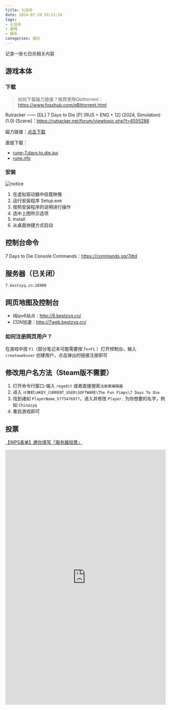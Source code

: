 ```yaml
---
title: 七日杀
date: 2024-07-28 19:21:24
tags: 
- 七日杀
- 游戏
- 娱乐
categories: 娱乐
---
```

记录一些七日杀相关内容

## 游戏本体
### 下载
> 如何下载磁力链接？推荐使用Qbittorrent：https://www.fosshub.com/qBittorrent.html

Rutracker —— [DL] 7 Days to Die [P] [RUS + ENG + 12] (2024, Simulation) (1.0) [Scene]：https://rutracker.net/forum/viewtopic.php?t=6555286

磁力链接：[点击下载](magnet:?xt=urn:btih:AA5684DE220B112EAEDDCE8C4F6F5B67F2BFB8DA&tr=http%3A%2F%2Fbt4.t-ru.org%2Fann%3Fmagnet&dn=%5BDL%5D%207%20Days%20to%20Die%20%5BP%5D%20%5BRUS%20%2B%20ENG%20%2B%2012%5D%20(2024%2C%20Simulation)%20(1.0)%20%5BScene%5D)

直链下载：
- [rune-7.days.to.die.iso](http://ss.bestzyq.cn/d/Personal/%E7%A7%BB%E5%8A%A8%E7%BD%91%E7%9B%98/%E7%94%B5%E8%84%91/%E8%BD%AF%E4%BB%B6/Game/7.Days.To.Die-RUNE/rune-7.days.to.die.iso)
- [rune.nfo](http://ss.bestzyq.cn/d/Personal/%E7%A7%BB%E5%8A%A8%E7%BD%91%E7%9B%98/%E7%94%B5%E8%84%91/%E8%BD%AF%E4%BB%B6/Game/7.Days.To.Die-RUNE/rune.nfo)

### 安装
![notice](https://pic6.zhimg.com/80/v2-1b4d83ca65d69be19b2960bdfc0554f0_1440w.png)
1. 在虚拟驱动器中挂载映像
2. 运行安装程序 Setup.exe
3. 按照安装程序的说明进行操作
4. 选中上图所示选项
5. Install
6. 从桌面快捷方式启动

## 控制台命令
7 Days to Die Console Commands：https://commands.gg/7dtd

## 服务器（已关闭）
```7.bestzyq.cn:26900```

## 网页地图及控制台
- 纯ipv6站点：http://6.bestzyq.cn/
- CDN加速：http://7web.bestzyq.cn/
### 如何注册网页用户？
在游戏中按 `F1`（部分笔记本可能需要按 `Fn+F1` ）打开控制台，输入 `createwebuser` 创建用户，点击弹出的链接注册即可

## 修改用户名方法（Steam版不需要）
1. 打开命令行窗口-输入 `regedit` 或者直接搜索`注册表编辑器`
2. 进入 `计算机\HKEY_CURRENT_USER\SOFTWARE\The Fun Pimps\7 Days To Die`
3. 找到诸如 `PlayerName_h775476977`，进入并修改 `Player.` 为你想要的名字，例如 `Chinazyq`
4. 重启游戏即可

## 投票
[【WPS表单】邀你填写「服务器投票」](https://f.wps.cn/g/Z5p9XgBT/)
<iframe src="https://f.wps.cn/g/Z5p9XgBT/"
        width="100%" height="800px" frameborder="0" scrolling="yes"></iframe>